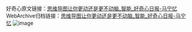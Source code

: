 好奇心原文链接：[思维导图让你更动还是更不动脑_智能_好奇心日报-马宁忆](https://www.qdaily.com/articles/77.html)
WebArchive归档链接：[思维导图让你更动还是更不动脑_智能_好奇心日报-马宁忆](http://web.archive.org/web/20170904211520/http://www.qdaily.com/articles/77.html)
![image](http://ww3.sinaimg.cn/large/007d5XDply1g3v3wzzm44j30u0500hdt)